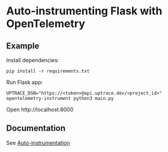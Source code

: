 # Auto-instrumenting Flask with OpenTelemetry

## Example

Install dependencies:

```shell
pip install -r requirements.txt
```

Run Flask app:

```shell
UPTRACE_DSN="https://<token>@api.uptrace.dev/<project_id>" opentelemetry-instrument python3 main.py
```

Open http://localhost:8000

## Documentation

See [Auto-instrumentation](https://docs.uptrace.dev/python-instrumentations/#auto-instrumentation)
